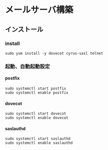 # メールサーバ構築

## インストール

### install

```
sudo yum install -y dovecot cyrus-sasl telnet
```

### 起動、自動起動設定

#### postfix

```
sudo systemctl start postfix
sudo systemctl enable postfix
```

#### dovecot

```
sudo systemctl start dovecot
sudo systemctl enable dovecot
```

#### saslauthd

```
sudo systemctl start saslauthd
sudo systemctl enable saslauthd
```
